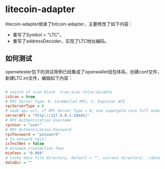 # litecoin-adapter

litecoin-adapter继承了bitcoin-adapter，主要修改了如下内容：

- 重写了Symbol = "LTC"。
- 重写了addressDecoder，实现了LTC地址编码。

## 如何测试

openwtester包下的测试用例已经集成了openwallet钱包体系，创建conf文件，新建LTC.ini文件，编辑如下内容：

```ini

# switch of scan block  true:scan false:disable
isScan = true
# RPC Server Type，0: CoreWallet RPC; 1: Explorer API
rpcServerType = 0
# node api url, if RPC Server Type = 0, use supergold core full node
serverAPI = "http://127.0.0.1:18445/"
# RPC Authentication Username
rpcUser = "user"
# RPC Authentication Password
rpcPassword = "password"
# Is network test?
isTestNet = false
# minimum transaction fees
minFees = "0.004"
# Cache data file directory, default = "", current directory: ./data
dataDir = ""

```


